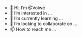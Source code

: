 - 👋 Hi, I’m @Volwe
- 👀 I’m interested in ...
- 🌱 I’m currently learning ...
- 💞️ I’m looking to collaborate on ...
- 📫 How to reach me ...

<!---
Volwe/Volwe is a ✨ special ✨ repository because its `README.md` (this file) appears on your GitHub profile.
You can click the Preview link to take a look at your changes.
--->
